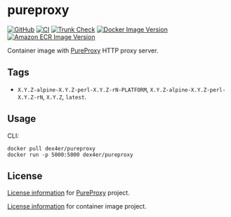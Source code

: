 # pureproxy

[![GitHub](https://img.shields.io/github/last-commit/dex4er/docker-pureproxy/main?logo=github&label=GitHub)](https://github.com/dex4er/docker-pureproxy)
[![CI](https://github.com/dex4er/docker-pureproxy/actions/workflows/ci.yaml/badge.svg)](https://github.com/dex4er/docker-pureproxy/actions/workflows/ci.yaml)
[![Trunk Check](https://github.com/dex4er/docker-pureproxy/actions/workflows/trunk.yaml/badge.svg)](https://github.com/dex4er/docker-pureproxy/actions/workflows/trunk.yaml)
[![Docker Image Version](https://img.shields.io/docker/v/dex4er/pureproxy/latest?label=docker&logo=docker)](https://hub.docker.com/r/dex4er/pureproxy)
[![Amazon ECR Image Version](https://img.shields.io/docker/v/dex4er/pureproxy?label=Amazon%20ECR&logo=Amazon+AWS)](https://gallery.ecr.aws/dex4er/pureproxy)

Container image with
[PureProxy](https://metacpan.org/pod/pureproxy)
HTTP proxy server.

## Tags

- `X.Y.Z-alpine-X.Y.Z-perl-X.Y.Z-rN-PLATFORM`, `X.Y.Z-alpine-X.Y.Z-perl-X.Y.Z-rN`, `X.Y.Z`, `latest`.

## Usage

CLI:

```shell
docker pull dex4er/pureproxy
docker run -p 5000:5000 dex4er/pureproxy
```

## License

[License information](https://metacpan.org/release/DEXTER/App-PureProxy-0.0200/source/LICENSE) for
[PureProxy](https://metacpan.org/pod/pureproxy) project.

[License
information](https://github.com/dex4er/docker-pureproxy/blob/main/LICENSE) for
container image project.
